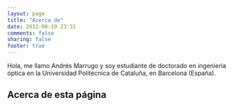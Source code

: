 ```yaml
---
layout: page
title: "Acerca de"
date: 2012-08-19 23:31
comments: false
sharing: false
footer: true
---
```


Hola, me llamo Andrés Marrugo y soy estudiante de doctorado en ingeniería óptica en la Universidad Politécnica de Cataluña, en Barcelona (España).

## Acerca de esta página

